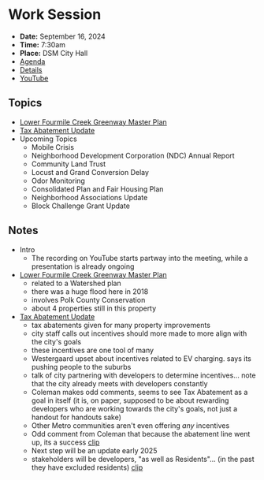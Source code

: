 # Work Session

- **Date:** September 16, 2024
- **Time:** 7:30am
- **Place:** DSM City Hall
- [Agenda](https://councildocs.dsm.city/agendas/2024/20240916CouncilWorkSession.pdf)
- [Details](https://www.dsm.city/citycouncil_detail_T60_R2923.php)
- [YouTube](https://www.youtube.com/watch?v=bNw1uLvKDIA)

## Topics

- [Lower Fourmile Creek Greenway Master Plan](https://www.dsm.city/document_center/City%20Clerk/Work%20Sessions/2024/Fourmile%20Creek%20Greenway.pdf)
- [Tax Abatement Update](https://www.dsm.city/document_center/City%20Clerk/Work%20Sessions/2024/Tax%20Abatement%20Presentation.pdf)
- Upcoming Topics
    - Mobile Crisis
    - Neighborhood Development Corporation (NDC) Annual Report
    - Community Land Trust
    - Locust and Grand Conversion Delay
    - Odor Monitoring
    - Consolidated Plan and Fair Housing Plan
    - Neighborhood Associations Update
    - Block Challenge Grant Update 

## Notes

- Intro
    - The recording on YouTube starts partway into the meeting, while a presentation is already ongoing
- [Lower Fourmile Creek Greenway Master Plan](https://www.dsm.city/document_center/City%20Clerk/Work%20Sessions/2024/Fourmile%20Creek%20Greenway.pdf)
    - related to a Watershed plan
    - there was a huge flood here in 2018
    - involves Polk County Conservation
    - about 4 properties still in this property
- [Tax Abatement Update](https://www.dsm.city/document_center/City%20Clerk/Work%20Sessions/2024/Tax%20Abatement%20Presentation.pdf)
    - tax abatements given for many property improvements
    - city staff calls out incentives should more made to more align with the city's goals
    - these incentives are one tool of many
    - Westergaard upset about incentives related to EV charging. says its pushing people to the suburbs
    - talk of city partnering with developers to determine incentives... note that the city already meets with developers constantly
    - Coleman makes odd comments, seems to see Tax Abatement as a goal in itself (it is, on paper, supposed to be about rewarding developers who are working towards the city's goals, not just a handout for handouts sake)
    - Other Metro communities aren't even offering *any* incentives
    - Odd comment from Coleman that because the abatement line went up, its a success [clip](https://youtu.be/bNw1uLvKDIA?t=4163)
    - Next step will be an update early 2025
    - stakeholders will be developers, "as well as Residents"... (in the past they have excluded residents) [clip](https://youtu.be/bNw1uLvKDIA?t=4709)
    
